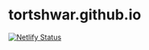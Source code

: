 # tortshwar.github.io

[![Netlify Status](https://api.netlify.com/api/v1/badges/e62833b1-7e19-42bb-81ef-ae98a02e83dc/deploy-status)](https://app.netlify.com/sites/tortshwar/deploys)
